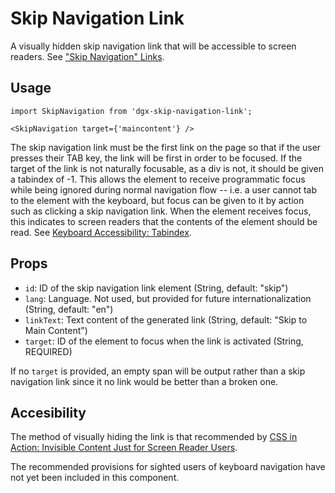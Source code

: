 # Skip Navigation Link

A visually hidden skip navigation link that will be accessible to screen
readers. See
["Skip Navigation" Links](http://webaim.org/techniques/skipnav/).

## Usage

    import SkipNavigation from 'dgx-skip-navigation-link';

	<SkipNavigation target={'maincontent'} />

The skip navigation link must be the first link on the page so that if the user
presses their TAB key, the link will be first in order to be focused. If the
target of the link is not naturally focusable, as a div is not, it should be
given a tabindex of -1. This allows the element to receive programmatic focus
while being ignored during normal navigation flow -- i.e. a user cannot tab to
the element with the keyboard, but focus can be given to it by action such as
clicking a skip navigation link. When the element receives focus, this indicates
to screen readers that the contents of the element should be read. See
[Keyboard Accessibility: Tabindex](http://webaim.org/techniques/keyboard/tabindex).

## Props

- `id`: ID of the skip navigation link element (String, default: "skip")
- `lang`: Language. Not used, but provided for future internationalization
  (String, default: "en")
- `linkText`: Text content of the generated link (String, default: "Skip to Main
  Content")
- `target`: ID of the element to focus when the link is activated (String,
  REQUIRED)

If no `target` is provided, an empty span will be output rather than a skip
navigation link since it no link would be better than a broken one.

## Accesibility

The method of visually hiding the link is that recommended by
[CSS in Action: Invisible Content Just for Screen Reader Users](http://webaim.org/techniques/css/invisiblecontent/).

The recommended provisions for sighted users of keyboard navigation have not yet
been included in this component.
